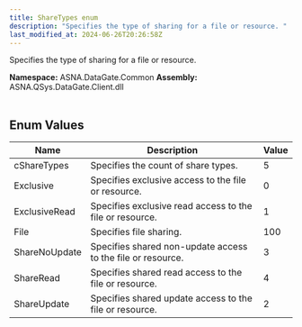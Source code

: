 ```yaml
---
title: ShareTypes enum
description: "Specifies the type of sharing for a file or resource. "
last_modified_at: 2024-06-26T20:26:58Z
---
```


Specifies the type of sharing for a file or resource.

**Namespace:** ASNA.DataGate.Common
**Assembly:** ASNA.QSys.DataGate.Client.dll
<br>
<br>

## Enum Values

| Name | Description | Value
| --- | --- | --- 
| cShareTypes | Specifies the count of share types. | 5 |
| Exclusive | Specifies exclusive access to the file or resource. | 0 |
| ExclusiveRead | Specifies exclusive read access to the file or resource. | 1 |
| File | Specifies file sharing. | 100 |
| ShareNoUpdate | Specifies shared non-update access to the file or resource. | 3 |
| ShareRead | Specifies shared read access to the file or resource. | 4 |
| ShareUpdate | Specifies shared update access to the file or resource. | 2 |

